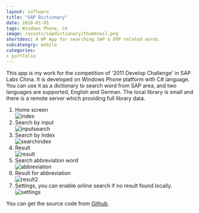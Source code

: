 ```yaml
---
layout: software
title: "SAP Dictionary"
date: 2016-01-01
tags: Windows Phone, C#
image: /assets/sapdictionary/thumbnail.png
shortdesc: A WP App for searching SAP & ERP related words.
subcateogry: mobile
categories:
- portfolio
---
```


This app is my work for the competition of '2011 Develop Challenge' in SAP Labs China. It is developed on Windows Phone platform with C# language. You can use it as a dictionary to search word from SAP area, and two languages are supported, English and German. The local library is small and there is a remote server which providing full library data.

1. Home screen  
![index](/assets/sapdictionary/index.png "index")  
2. Search by input  
![inputsearch](/assets/sapdictionary/search.png "inputsearch")  
3. Search by Index  
![searchindex](/assets/sapdictionary/searchindex.png "searchindex")  
4. Result  
![result](/assets/sapdictionary/result.png "result")  
5. Search abbreviation word  
![abbreviation](/assets/sapdictionary/abbreviation.png "abbreviation")  
6. Result for abbreviation  
![result2](/assets/sapdictionary/result2.png "result2")  
7. Settings, you can enable online search if no result found locally.  
![settings](/assets/sapdictionary/settings.png "settings")

You can get the source code from [Github](https://github.com/jojozhuang/Projects/tree/master/SAPDictionary/Src "Source Code").
